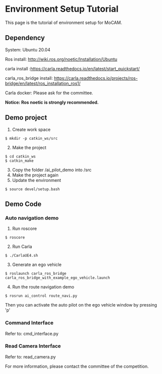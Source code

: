 # Environment Setup Tutorial
This page is the tutorial of environment setup for MoCAM.

## Dependency
System: Ubuntu 20.04

Ros install: http://wiki.ros.org/noetic/Installation/Ubuntu

carla install :https://carla.readthedocs.io/en/latest/start_quickstart/

carla_ros_bridge install: https://carla.readthedocs.io/projects/ros-bridge/en/latest/ros_installation_ros1/

Carla docker: Please ask for the committee.

**Notice: Ros noetic is strongly recommended.**

## Demo project
1. Create work space
```
$ mkdir -p catkin_ws/src
```
2. Make the project
```
$ cd catkin_ws
$ catkin_make
```
3. Copy the folder /ai_pilot_demo into /src
4. Make the project again
5. Update the environment
```
$ source devel/setup.bash
```

## Demo Code
### Auto navigation demo
1. Run roscore
```
$ roscore
```
2. Run Carla
```
$ ./CarlaUE4.sh
```
3. Generate an ego vehicle
```
$ roslaunch carla_ros_bridge carla_ros_bridge_with_example_ego_vehicle.launch
```
4. Run the route navigation demo
```
$ rosrun ai_control route_navi.py 
```
Then you can activate the auto pilot on the ego vehicle window by pressing 'p'

### Command Interface
Refer to: cmd_interface.py

### Read Camera Interface
Refer to: read_camera.py

For more information, please contact the committee of the competition.
